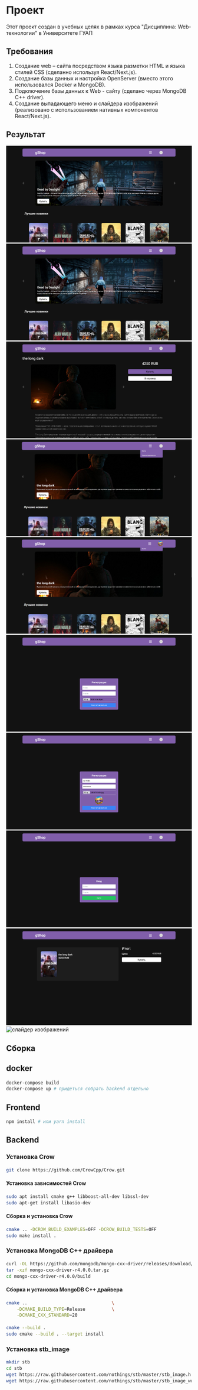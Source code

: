 # Проект

Этот проект создан в учебных целях в рамках курса "Дисциплина: Web-технологии" в Университете ГУАП

## Требования

1) Создание web – сайта посредством языка разметки HTML и языка стилей CSS (сделанно используя React/Next.js).
2) Создание базы данных и настройка OpenServer (вместо этого использовался Docker и MongoDB).
3) Подключение базы данных к Web - сайту (сделано через MongoDB C++ driver).
4) Создание выпадающего меню и слайдера изображений (реализовано с использованием нативных компонентов React/Next.js).

## Результат
![главная страница](images/main_page.png)
![главная страница](images/main_page.png)
![страницы игры](images/item_page.png)
![выпадающие меню](images/dropdown.png)
![выпадающие меню](images/dropdown_auth.png)
![регистрация](images/register.png)
![регистрация](images/register_uploaded.png)
![логин](images/login.png)
![корзина](images/cart.png)
![слайдер изображений](images/carousel_action.gif)

## Сборка

## docker
```sh
docker-compose build
docker-compose up # придеться собрать backend отдельно
``` 

## Frontend

```sh
npm install # или yarn install
```

## Backend

### Установка Crow

```sh
git clone https://github.com/CrowCpp/Crow.git
```

#### Установка зависимостей Crow

```sh
sudo apt install cmake g++ libboost-all-dev libssl-dev
sudo apt-get install libasio-dev
```

#### Сборка и установка Crow

```sh
cmake .. -DCROW_BUILD_EXAMPLES=OFF -DCROW_BUILD_TESTS=OFF
sudo make install .
```

### Установка MongoDB C++ драйвера

```sh
curl -OL https://github.com/mongodb/mongo-cxx-driver/releases/download/r4.0.0/mongo-cxx-driver-r4.0.0.tar.gz
tar -xzf mongo-cxx-driver-r4.0.0.tar.gz
cd mongo-cxx-driver-r4.0.0/build
```

#### Сборка и установка MongoDB C++ драйвера

```sh
cmake ..                                \
    -DCMAKE_BUILD_TYPE=Release          \
    -DCMAKE_CXX_STANDARD=20

cmake --build .
sudo cmake --build . --target install
```

### Установка stb_image

```sh
mkdir stb
cd stb
wget https://raw.githubusercontent.com/nothings/stb/master/stb_image.h
wget https://raw.githubusercontent.com/nothings/stb/master/stb_image_write.h
```

